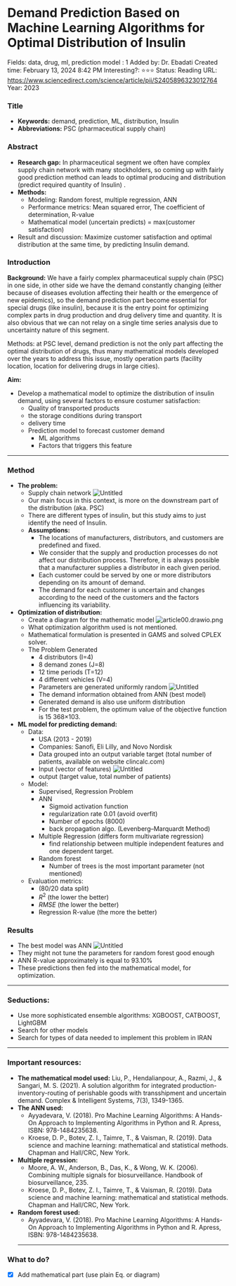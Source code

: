 # Demand Prediction Based on Machine Learning Algorithms for Optimal Distribution of Insulin

Fields: data, drug, ml, prediction model
: 1
Added by: Dr. Ebadati
Created time: February 13, 2024 8:42 PM
Interesting?: ⭐⭐⭐
Status: Reading
URL: https://www.sciencedirect.com/science/article/pii/S2405896323012764
Year: 2023

### Title

- **Keywords:** demand, prediction, ML, distribution, Insulin
- **Abbreviations:** PSC (pharmaceutical supply chain)

### Abstract

- **Research gap:** In pharmaceutical segment we often have complex supply chain network with many stockholders, so coming up with fairly good prediction method can leads to optimal producing and distribution (predict required quantity of Insulin) .
- **Methods:**
  - Modeling: Random forest, multiple regression, ANN
  - Performance metrics: Mean squared error, The coefficient of determination, R-value
  - Mathematical model (uncertain predicts) = max(customer satisfaction)
- Result and discussion: Maximize customer satisfaction and optimal distribution at the same time, by predicting Insulin demand.

### Introduction

**Background:** We have a fairly complex pharmaceutical supply chain (PSC) in one side, in other side we have the demand constantly changing (either because of diseases evolution affecting their health or the emergence of new epidemics), so the demand prediction part become essential for special drugs (like insulin), because it is the entry point for optimizing complex parts in drug production and drug delivery time and quantity. It is also obvious that we can not relay on a single time series analysis due to uncertainty nature of this segment.

Methods: at PSC level, demand prediction is not the only part affecting the optimal distribution of drugs, thus many mathematical models developed over the years to address this issue, mostly operation parts (facility location, location for delivering drugs in large cities).

**Aim:**

- Develop a mathematical model to optimize the distribution of insulin demand, using several factors to ensure costumer satisfaction:
  - Quality of transported products
  - the storage conditions during transport
  - delivery time
  - Prediction model to forecast customer demand
    - ML algorithms
    - Factors that triggers this feature

---

### Method

- **The problem:**
  - Supply chain network
    ![Untitled](./images/Untitled.png)
  - Our main focus in this context, is more on the downstream part of the distribution (aka. PSC)
  - There are different types of insulin, but this study aims to just identify the need of Insulin.
  - **Assumptions:**
    - The locations of manufacturers, distributors, and customers are predefined and fixed.
    - We consider that the supply and production processes do not affect our distribution process. Therefore, it is always possible that a manufacturer supplies a distributor in each given period.
    - Each customer could be served by one or more distributors depending on its amount of demand.
    - The demand for each customer is uncertain and changes according to the need of the customers and the factors influencing its variability.
- **Optimization of distribution:**
  - Create a diagram for the mathematic model
    ![article00.drawio.png](./images/article00.drawio.png)
  - What optimization algorithm used is not mentioned.
  - Mathematical formulation is presented in GAMS and solved CPLEX solver.
  - The Problem Generated
    - 4 distributors (I=4)
    - 8 demand zones (J=8)
    - 12 time periods (T=12)
    - 4 different vehicles (V=4)
    - Parameters are generated uniformly random
      ![Untitled](./images/Untitled%201.png)
    - The demand information obtained from ANN (best model)
    - Generated demand is also use uniform distribution
    - For the test problem, the optimum value of the objective function is 15 368×103.
- **ML model for predicting demand:**
  - Data:
    - USA (2013 - 2019)
    - Companies: Sanofi, Eli Lilly, and Novo Nordisk
    - Data grouped into an output variable target (total number of patients, available on website clincalc.com)
    - Input (vector of features)
      ![Untitled](./images/Untitled%202.png)
    - output (target value, total number of patients)
  - Model:
    - Supervised, Regression Problem
    - ANN
      - Sigmoid activation function
      - regularization rate 0.01 (avoid overfit)
      - Number of epochs (8000)
      - back propagation algo. (Levenberg–Marquardt Method)
    - Multiple Regression (differs form multivariate regression)
      - find relationship between multiple independent features and one dependent target.
    - Random forest
      - Number of trees is the most important parameter (not mentioned)
  - Evaluation metrics:
    - (80/20 data split)
    - $R^2$ (the lower the better)
    - $RMSE$ (the lower the better)
    - Regression R-value (the more the better)

### Results

- The best model was ANN
  ![Untitled](./images/Untitled%203.png)
- They might not tune the parameters for random forest good enough
- ANN R-value approximately is equal to 93.10%
- These predictions then fed into the mathematical model, for optimization.

---

### Seductions:

- Use more sophisticated ensemble algorithms: XGBOOST, CATBOOST, LightGBM
- Search for other models
- Search for types of data needed to implement this problem in IRAN

---

### Important resources:

- **The mathematical model used:** Liu, P., Hendalianpour, A., Razmi, J., & Sangari, M. S. (2021). A solution algorithm for integrated production-inventory-routing of perishable goods with transshipment and uncertain demand. Complex & Intelligent Systems, 7(3), 1349-1365.
- **The ANN used:**
  - Ayyadevara, V. (2018). Pro Machine Learning Algorithms: A Hands-On Approach to Implementing Algorithms in Python and R. Apress, ISBN: 978-1484235638.
  - Kroese, D. P., Botev, Z. I., Taimre, T., & Vaisman, R. (2019). Data science and machine learning: mathematical and statistical methods. Chapman and Hall/CRC, New York.
- **Multiple regression:**
  - Moore, A. W., Anderson, B., Das, K., & Wong, W. K. (2006). Combining multiple signals for biosurveillance. Handbook of biosurveillance, 235.
  - Kroese, D. P., Botev, Z. I., Taimre, T., & Vaisman, R. (2019). Data science and machine learning: mathematical and statistical methods. Chapman and Hall/CRC, New York.
- **Random forest used:**
  - Ayyadevara, V. (2018). Pro Machine Learning Algorithms: A Hands-On Approach to Implementing Algorithms in Python and R. Apress, ISBN: 978-1484235638.
  ***

### What to do?

- [x] Add mathematical part (use plain Eq. or diagram)

